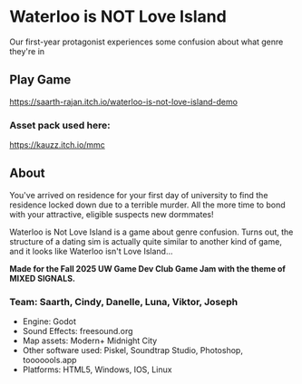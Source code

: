 # Waterloo is NOT Love Island

Our first-year protagonist experiences some confusion about what genre they're in

## Play Game
https://saarth-rajan.itch.io/waterloo-is-not-love-island-demo

### Asset pack used here:
https://kauzz.itch.io/mmc

## About

You've arrived on residence for your first day of university to find the residence locked down due to a terrible murder.  All the more time to bond with your attractive, eligible suspects new dormmates!

Waterloo is Not Love Island is a game about genre confusion. Turns out, the structure of a dating sim is actually quite similar to another kind of game, and it looks like Waterloo isn't Love Island...

**Made for the Fall 2025 UW Game Dev Club Game Jam with the theme of MIXED SIGNALS.**

### Team: Saarth, Cindy, Danelle, Luna, Viktor, Joseph

- Engine: Godot
- Sound Effects: freesound.org
- Map assets: Modern+ Midnight City
- Other software used: Piskel, Soundtrap Studio, Photoshop, tooooools.app
- Platforms: HTML5, Windows, IOS, Linux
  
